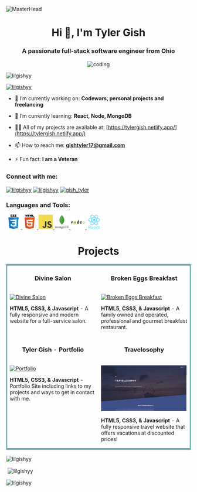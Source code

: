 ![MasterHead](https://user-images.githubusercontent.com/98624860/167753807-f1f77022-ee1e-4681-a408-0bf049a05cee.png)
<h1 align="center">Hi 👋, I'm Tyler Gish</h1>
<h3 align="center">A passionate full-stack software engineer from Ohio</h3>
<p align="center">
<img align="center" alt="coding" width="350" src="https://user-images.githubusercontent.com/98624860/167755135-47bfc60e-e217-43c6-983a-b271ce354482.gif">
  </p>


<p align="left"> <img src="https://komarev.com/ghpvc/?username=lilgishyy&label=Profile%20views&color=0e75b6&style=flat" alt="lilgishyy" /> </p>

<p align="left"> <a href="https://twitter.com/lilgishyy" target="blank"><img src="https://img.shields.io/twitter/follow/lilgishyy?logo=twitter&style=for-the-badge" alt="lilgishyy" /></a> </p>

- 🔭 I’m currently working on: **Codewars, personal projects and freelancing**

- 🌱 I’m currently learning: **React, Node, MongoDB**

- 👨‍💻 All of my projects are available at: [https://tylergish.netlify.app/](https://tylergish.netlify.app/)

- 📫 How to reach me: **gishtyler17@gmail.com**

- ⚡ Fun fact: **I am a Veteran**

<h3 align="left">Connect with me:</h3>
<p align="left">
<a href="https://twitter.com/lilgishyy" target="blank"><img align="center" src="https://raw.githubusercontent.com/rahuldkjain/github-profile-readme-generator/master/src/images/icons/Social/twitter.svg" alt="lilgishyy" height="30" width="40" /></a>
<a href="www.linkedin.com/in/tylergish" target="blank"><img align="center" src="https://raw.githubusercontent.com/rahuldkjain/github-profile-readme-generator/master/src/images/icons/Social/linked-in-alt.svg" alt="lilgishyy" height="30" width="40" /></a>
<a href="https://instagram.com/gish_tyler" target="blank"><img align="center" src="https://raw.githubusercontent.com/rahuldkjain/github-profile-readme-generator/master/src/images/icons/Social/instagram.svg" alt="gish_tyler" height="30" width="40" /></a>
</p>

<h3 align="left">Languages and Tools:</h3>
<p align="left"> <a href="https://www.w3schools.com/css/" target="_blank" rel="noreferrer"> <img src="https://raw.githubusercontent.com/devicons/devicon/master/icons/css3/css3-original-wordmark.svg" alt="css3" width="40" height="40"/> </a> <a href="https://www.w3.org/html/" target="_blank" rel="noreferrer"> <img src="https://raw.githubusercontent.com/devicons/devicon/master/icons/html5/html5-original-wordmark.svg" alt="html5" width="40" height="40"/> </a> <a href="https://developer.mozilla.org/en-US/docs/Web/JavaScript" target="_blank" rel="noreferrer"> <img src="https://raw.githubusercontent.com/devicons/devicon/master/icons/javascript/javascript-original.svg" alt="javascript" width="40" height="40"/> </a> <a href="https://www.mongodb.com/" target="_blank" rel="noreferrer"> <img src="https://raw.githubusercontent.com/devicons/devicon/master/icons/mongodb/mongodb-original-wordmark.svg" alt="mongodb" width="40" height="40"/> </a> <a href="https://nodejs.org" target="_blank" rel="noreferrer"> <img src="https://raw.githubusercontent.com/devicons/devicon/master/icons/nodejs/nodejs-original-wordmark.svg" alt="nodejs" width="40" height="40"/> </a> <a href="https://reactjs.org/" target="_blank" rel="noreferrer"> <img src="https://raw.githubusercontent.com/devicons/devicon/master/icons/react/react-original-wordmark.svg" alt="react" width="40" height="40"/> </a> </p>

<h1 align="center">Projects</h1>
<table bordercolor="#66b2b2">
  
  <tr>
    <td width="50%" valign="top">
      <h3 align="center">Divine Salon</h3>
        <br />
        <a target="_blank" href="https://divinesalon.netlify.app/">
            <img src="images/divine.gif" width="100%" alt="Divine Salon"/>
        </a>
        <br />
        <p align="center">
      </p>
      <p> <strong> HTML5, CSS3, & Javascript</strong> - A fully responsive and modern website for a full-service salon.</p>
    </td>
    <td width="50%" valign="top">
      <h3 align="center">Broken Eggs Breakfast</h3>
        <br />
      <a target="_blank" href="https://brokeneggsbreakfast.netlify.app/">
            <img src="images/breakfast.gif" width="100%"  alt="Broken Eggs Breakfast"/>
        </a>
        <br />
        <p align="center">
      </p>
      <p><strong> HTML5, CSS3, & Javascript</strong> - A family owned and operated, professional and gourmet breakfast restaurant.</p>
    </td>
  </tr>
  
  <tr>
    <td width="50%" valign="top">
      <h3 align="center">Tyler Gish - Portfolio</h3>
      <br />
        <a target="_blank" href="https://tylergish.netlify.app/">
          <img src="images/portfolio (1).gif" width="100%" alt="Portfolio"/>
        </a>
      <br />
        <p align="center">
      </p>
      <p><strong>HTML5, CSS3, & Javascript</strong> - Portfolio Site including links to my projects and ways to get in contact with me.</p>
    </td>
    <td width="50%" valign="top">
      <h3 align="center">Travelosophy</h3>
        <br />
        <a target="_blank" href="https://travelosophy.netlify.app/">
          <img src="images/travel.gif" width="100%" alt="Matching Cards"/>
        </a>
        <br />
        <p align="center">
      </p>
      <p><strong>HTML5, CSS3, & Javascript</strong> - A fully responsive travel website that offers vacations at discounted prices!</p>
    </td>
  </tr>
</table>
<p><img align="center" src="https://github-readme-stats.vercel.app/api/top-langs?username=lilgishyy&show_icons=true&locale=en&layout=compact&theme=tokyonight" alt="lilgishyy" /></p>

<p>&nbsp;<img align="center" src="https://github-readme-stats.vercel.app/api?username=lilgishyy&show_icons=true&locale=en&theme=tokyonight" alt="lilgishyy" /></p>

<p><img align="center" src="https://github-readme-streak-stats.herokuapp.com/?user=lilgishyy&&theme=tokyonight" alt="lilgishyy" /></p>

